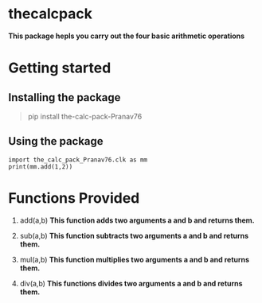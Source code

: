 # thecalcpack
**This package hepls you carry out the four basic arithmetic operations**

# Getting started
## Installing the package
> pip install the-calc-pack-Pranav76

## Using the package
```
import the_calc_pack_Pranav76.clk as mm
print(mm.add(1,2))
```


# Functions Provided
1. add(a,b)
**This function adds two arguments a and b and returns them.**

2. sub(a,b)
**This function subtracts two arguments a and b and returns them.**

3. mul(a,b)
**This function multiplies two arguments a and b and returns them.**

4. div(a,b)
**This functions divides two arguments a and b and returns them.**


